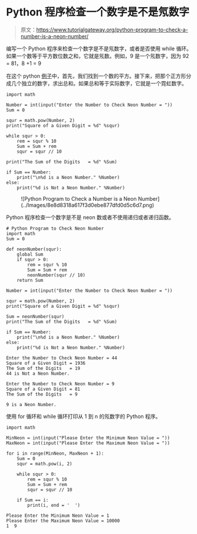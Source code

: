 # Python 程序检查一个数字是不是氖数字

> 原文：<https://www.tutorialgateway.org/python-program-to-check-a-number-is-a-neon-number/>

编写一个 Python 程序来检查一个数字是不是氖数字，或者是否使用 while 循环。如果一个数等于平方数位数之和，它就是氖数。例如，9 是一个氖数字，因为 92 = 81，8 +1 = 9

在这个 python [例子](https://www.tutorialgateway.org/python-programming-examples/)中，首先，我们找到一个数的平方。接下来，把那个正方形分成几个独立的数字，求出总和。如果总和等于实际数字，它就是一个霓虹数字。

```
import math

Number = int(input("Enter the Number to Check Neon Number = "))
Sum = 0

squr = math.pow(Number, 2)
print("Square of a Given Digit = %d" %squr)

while squr > 0:
    rem = squr % 10
    Sum = Sum + rem
    squr = squr // 10

print("The Sum of the Digits   = %d" %Sum)

if Sum == Number:
    print("\n%d is a Neon Number." %Number)
else:
    print("%d is Not a Neon Number." %Number)
```

<figure class="wp-block-image size-large">![Python Program to Check a Number is a Neon Number](../Images/8e8d8318a617f3d0ebe877dfd0d5c6d7.png)</figure>

Python 程序检查一个数字是不是 neon 数或者不使用递归或者递归函数。

```
# Python Program to Check Neon Number
import math
Sum = 0

def neonNumber(squr):
    global Sum
    if squr > 0:
        rem = squr % 10
        Sum = Sum + rem
        neonNumber(squr // 10)
    return Sum

Number = int(input("Enter the Number to Check Neon Number = "))

squr = math.pow(Number, 2)
print("Square of a Given Digit = %d" %squr)

Sum = neonNumber(squr)
print("The Sum of the Digits   = %d" %Sum)

if Sum == Number:
    print("\n%d is a Neon Number." %Number)
else:
    print("%d is Not a Neon Number." %Number)
```

```
Enter the Number to Check Neon Number = 44
Square of a Given Digit = 1936
The Sum of the Digits   = 19
44 is Not a Neon Number.

Enter the Number to Check Neon Number = 9
Square of a Given Digit = 81
The Sum of the Digits   = 9

9 is a Neon Number.
```

使用 for 循环和 while 循环打印从 1 到 n 的氖数字的 Python 程序。

```
import math

MinNeon = int(input("Please Enter the Minimum Neon Value = "))
MaxNeon = int(input("Please Enter the Maximum Neon Value = "))

for i in range(MinNeon, MaxNeon + 1):
    Sum = 0
    squr = math.pow(i, 2)

    while squr > 0:
        rem = squr % 10
        Sum = Sum + rem
        squr = squr // 10

    if Sum == i:
        print(i, end = '  ')
```

```
Please Enter the Minimum Neon Value = 1
Please Enter the Maximum Neon Value = 10000
1  9 
```